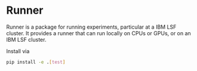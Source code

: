 # Runner

Runner is a package for running experiments, particular at a IBM LSF cluster. 
It provides a runner that can run locally on CPUs or GPUs, or on an IBM LSF cluster.

Install via 
```bash
pip install -e .[test]
```